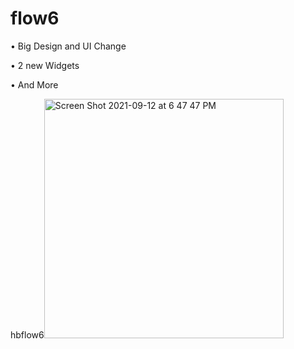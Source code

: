 # flow6
• Big Design and UI Change


• 2 new Widgets


• And More


hbflow6<img width="383" alt="Screen Shot 2021-09-12 at 6 47 47 PM" src="https://user-images.githubusercontent.com/89714501/133005161-62f2298e-c100-4337-945d-a77916b4e95d.png">
